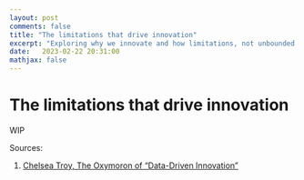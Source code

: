 ```yaml
---
layout: post
comments: false
title: "The limitations that drive innovation"
excerpt: "Exploring why we innovate and how limitations, not unbounded choice, drive positive innovation"
date:   2023-02-22 20:31:00
mathjax: false
---
```


# The limitations that drive innovation
WIP



Sources:
1. [Chelsea Troy, The Oxymoron of “Data-Driven Innovation”](https://chelseatroy.com/2021/07/30/the-oxymoron-of-data-driven-innovation/)
